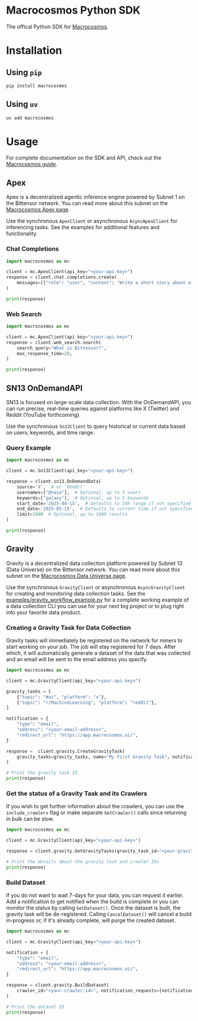 # Macrocosmos Python SDK

The offical Python SDK for [Macrocosmos](https://www.macrocosmos.ai/).

# Installation

## Using `pip`
```bash
pip install macrocosmos
```

## Using `uv`
```bash
uv add macrocosmos
```

# Usage
For complete documentation on the SDK and API, check out the [Macrocosmos guide](https://guide.macrocosmos.ai/api-documentation/introduction).

## Apex
Apex is a decentralized agentic inference engine powered by Subnet 1 on the Bittensor network.  You can read more about this subnet on the [Macrocosmos Apex page](https://www.macrocosmos.ai/sn1).

Use the synchronous `ApexClient` or asynchronous `AsyncApexClient` for inferencing tasks. See the examples for additional features and functionality.

### Chat Completions
```py
import macrocosmos as mc

client = mc.ApexClient(api_key="<your-api-key>")
response = client.chat.completions.create(
    messages=[{"role": "user", "content": "Write a short story about a cosmonaut learning to paint."}],
)

print(response)
```

### Web Search
```py
import macrocosmos as mc

client = mc.ApexClient(api_key="<your-api-key>")
response = client.web_search.search(
    search_query="What is Bittensor?",
    max_response_time=20,
)

print(response)
```

## SN13 OnDemandAPI

SN13 is focused on large-scale data collection. With the OnDemandAPI, you can run precise, real-time queries against platforms like X (Twitter) and Reddit (YouTube forthcoming).

Use the synchronous `Sn13Client` to query historical or current data based on users, keywords, and time range.

### Query Example

```py
import macrocosmos as mc

client = mc.Sn13Client(api_key="<your-api-key>")

response = client.sn13.OnDemandData(
    source='X',  # or 'Reddit'
    usernames=["@nasa"],  # Optional, up to 5 users
    keywords=["galaxy"],  # Optional, up to 5 keywords
    start_date='2025-04-15',  # Defaults to 24h range if not specified
    end_date='2025-05-15',  # Defaults to current time if not specified
    limit=1000  # Optional, up to 1000 results
)

print(response)
```

## Gravity
Gravity is a decentralized data collection platform powered by Subnet 13 (Data Universe) on the Bittensor network.  You can read more about this subnet on the [Macrocosmos Data Universe page](https://www.macrocosmos.ai/sn13).

Use the synchronous `GravityClient` or asynchronous `AsyncGravityClient` for creating and monitoring data collection tasks.  See the [examples/gravity_workflow_example.py](https://github.com/macrocosm-os/macrocosmos-py/blob/main/examples/gravity_workflow_example.py) for a complete working example of a data collection CLI you can use for your next big project or to plug right into your favorite data product.

### Creating a Gravity Task for Data Collection
Gravity tasks will immediately be registered on the network for miners to start working on your job.  The job will stay registered for 7 days.  After which, it will automatically generate a dataset of the data that was collected and an email will be sent to the email address you specify.

```py
import macrocosmos as mc

client = mc.GravityClient(api_key="<your-api-key>")

gravity_tasks = [
    {"topic": "#ai", "platform": "x"},
    {"topic": "r/MachineLearning", "platform": "reddit"},
]

notification = {
    "type": "email",
    "address": "<your-email-address>",
    "redirect_url": "https://app.macrocosmos.ai/",
}

response =  client.gravity.CreateGravityTask(
    gravity_tasks=gravity_tasks, name="My First Gravity Task", notification_requests=[notification]
)

# Print the gravity task ID
print(response)
```

### Get the status of a Gravity Task and its Crawlers
If you wish to get further information about the crawlers, you can use the `include_crawlers` flag or make separate `GetCrawler()` calls since returning in bulk can be slow.

```py
import macrocosmos as mc

client = mc.GravityClient(api_key="<your-api-key>")

response = client.gravity.GetGravityTasks(gravity_task_id="<your-gravity-task-id>", include_crawlers=False)

# Print the details about the gravity task and crawler IDs
print(response)
```

### Build Dataset
If you do not want to wait 7-days for your data, you can request it earlier.  Add a notification to get notified when the build is complete or you can monitor the status by calling `GetDataset()`.  Once the dataset is built, the gravity task will be de-registered.  Calling `CancelDataset()` will cancel a build in-progress or, if it's already complete, will purge the created dataset.

```py
import macrocosmos as mc

client = mc.GravityClient(api_key="<your-api-key>")

notification = {
    "type": "email",
    "address": "<your-email-address>",
    "redirect_url": "https://app.macrocosmos.ai/",
}

response = client.gravity.BuildDataset(
    crawler_id="<your-crawler-id>", notification_requests=[notification]
)

# Print the dataset ID
print(response)
```
